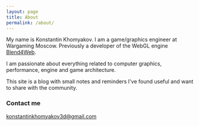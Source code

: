 ```yaml
---
layout: page
title: About
permalink: /about/
---
```


My name is Konstantin Khomyakov. I am a game/graphics engineer at Wargaming Moscow. Previously a developer of the WebGL engine [Blend4Web](https://www.blend4web.com/en/).

I am passionate about everything related to computer graphics, performance, engine and game architecture.

This site is a blog with small notes and reminders I've found useful and want to share with the community.

### Contact me

[konstantinkhomyakov3d@gmail.com](konstantinkhomyakov3d@gmail.com)
